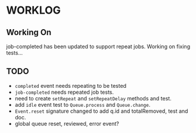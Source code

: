# WORKLOG

## Working On

job-completed has been updated to support repeat jobs.
Working on fixing tests...


## TODO

*   `completed` event needs repeating to be tested
*   `job-completed` needs repeated job tests.
*   need to create `setRepeat` and `setRepeatDelay` methods and test.
*   add `idle` event test to `Queue.process` and `Queue.change`.
*   `Event.reset` signature changed to add q.id and totalRemoved, test and doc.
*   global queue reset, reviewed, error event?
